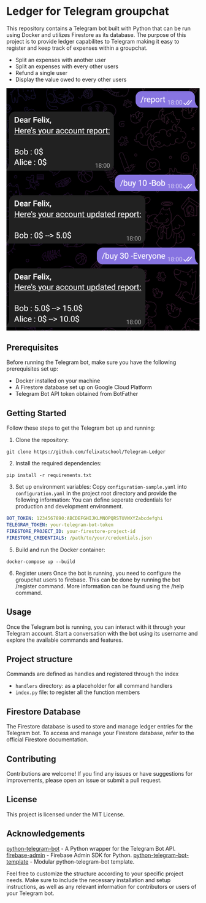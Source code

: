 # Ledger for Telegram groupchat

This repository contains a Telegram bot built with Python that can be run using Docker and utilizes Firestore as its database.
The purpose of this project is to provide ledger capabilites to Telegram making it easy to register and keep track of expenses within a groupchat.

- Split an expenses with another user
- Split an expenses with every other users
- Refund a single user
- Display the value owed to every other users

![Ledgerbot](/assets/ledgerbot.png?raw=true "Ledgerbot")

## Prerequisites

Before running the Telegram bot, make sure you have the following prerequisites set up:

- Docker installed on your machine
- A Firestore database set up on Google Cloud Platform
- Telegram Bot API token obtained from BotFather

## Getting Started

Follow these steps to get the Telegram bot up and running:

1. Clone the repository:

```shell
git clone https://github.com/felixatschool/Telegram-Ledger
```

2. Install the required dependencies:

```shell
pip install -r requirements.txt
```

3. Set up environment variables:
Copy `configuration-sample.yaml` into `configuration.yaml` in the project root directory and provide the following information:
You can define seperate credentials for production and development environment.

```yaml
BOT_TOKEN: 1234567890:ABCDEFGHIJKLMNOPQRSTUVWXYZabcdefghi
TELEGRAM_TOKEN: your-telegram-bot-token
FIRESTORE_PROJECT_ID: your-firestore-project-id
FIRESTORE_CREDENTIALS: /path/to/your/credentials.json
```
5. Build and run the Docker container:

```shell
docker-compose up --build
```
6. Register users
Once the bot is running, you need to configure the groupchat users to firebase.
This can be done by running the bot /register command.
More information can be found using the /help command.

## Usage

Once the Telegram bot is running, you can interact with it through your Telegram account. Start a conversation with the bot using its username and explore the available commands and features.

## Project structure
Commands are defined as handles and registered through the index
- `handlers` directory: as a placeholder for all command handlers  
- `index.py` file: to register all the function members

## Firestore Database

The Firestore database is used to store and manage ledger entries for the Telegram bot. To access and manage your Firestore database, refer to the official Firestore documentation.

## Contributing

Contributions are welcome! If you find any issues or have suggestions for improvements, please open an issue or submit a pull request.

## License

This project is licensed under the MIT License.

## Acknowledgements

[python-telegram-bot](https://github.com/python-telegram-bot/python-telegram-bot) - A Python wrapper for the Telegram Bot API.
[firebase-admin](https://github.com/firebase/firebase-admin-python) - Firebase Admin SDK for Python.
[python-telegram-bot-template](https://github.com/jansenicus/python-telegram-bot-template) - Modular python-telegram-bot template.

Feel free to customize the structure according to your specific project needs. Make sure to include the necessary installation and setup instructions, as well as any relevant information for contributors or users of your Telegram bot.
